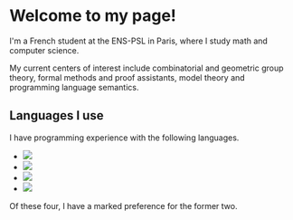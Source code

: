 # Welcome to my page!

I'm a French student at the ENS-PSL in Paris, where I study math and computer science.

My current centers of interest include combinatorial and geometric group theory, formal methods and proof assistants, model theory and programming language semantics.

## Languages I use

I have programming experience with the following languages.

- <img src="https://img.shields.io/badge/OCaml-EC6813?style=for-the-badge&logo=ocaml&logoColor=white">
- <img src="https://img.shields.io/badge/Rust-white?style=for-the-badge&logo=rust&logoColor=black">
- <img src = "https://img.shields.io/badge/C%2B%2B-00599C?style=for-the-badge&logo=c%2B%2B&logoColor=white">
- <img src="https://img.shields.io/badge/Python-3776AB?style=for-the-badge&logo=python&logoColor=white">

Of these four, I have a marked preference for the former two.
